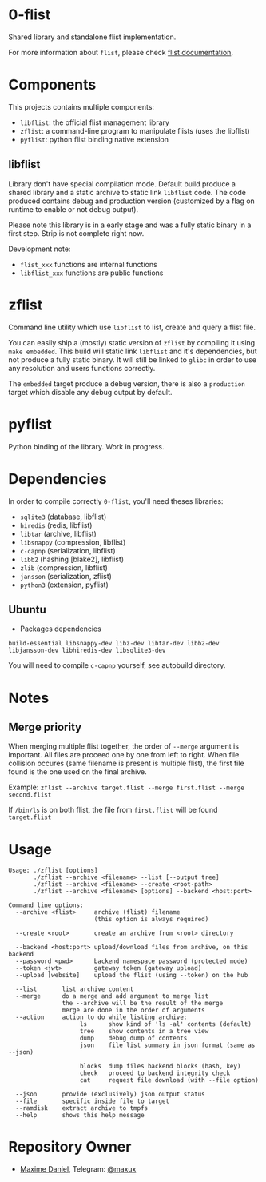 # 0-flist
Shared library and standalone flist implementation.

For more information about `flist`, please check [flist documentation](doc/flist.md).

# Components
This projects contains multiple components:
- `libflist`: the official flist management library
- `zflist`: a command-line program to manipulate flists (uses the libflist)
- `pyflist`: python flist binding native extension

## libflist
Library don't have special compilation mode. Default build produce a shared library and a static archive
to static link `libflist` code. The code produced contains debug and production version (customized by a flag
on runtime to enable or not debug output).

Please note this library is in a early stage and was a fully static binary in a first step. Strip is not
complete right now.

Development note:
- `flist_xxx` functions are internal functions
- `libflist_xxx` functions are public functions

# zflist
Command line utility which use `libflist` to list, create and query a flist file.

You can easily ship a (mostly) static version of `zflist` by compiling it using `make embedded`. This build
will static link `libflist` and it's dependencies, but not produce a fully static binary. It will still
be linked to `glibc` in order to use any resolution and users functions correctly.

The `embedded` target produce a debug version, there is also a `production` target which disable any
debug output by default.

# pyflist
Python binding of the library. Work in progress.

# Dependencies
In order to compile correctly `0-flist`, you'll need theses libraries:
- `sqlite3` (database, libflist)
- `hiredis` (redis, libflist)
- `libtar` (archive, libflist)
- `libsnappy` (compression, libflist)
- `c-capnp` (serialization, libflist)
- `libb2` (hashing [blake2], libflist)
- `zlib` (compression, libflist)
- `jansson` (serialization, zflist)
- `python3` (extension, pyflist)

## Ubuntu
- Packages dependencies
```
build-essential libsnappy-dev libz-dev libtar-dev libb2-dev libjansson-dev libhiredis-dev libsqlite3-dev 
```
You will need to compile `c-capnp` yourself, see autobuild directory.

# Notes
## Merge priority
When merging multiple flist together, the order of `--merge` argument is important.
All files are proceed one by one from left to right. When file collision occures (same filename is present is multiple flist),
the first file found is the one used on the final archive.

Example: `zflist --archive target.flist --merge first.flist --merge second.flist`

If `/bin/ls` is on both flist, the file from `first.flist` will be found `target.flist`

# Usage
```
Usage: ./zflist [options]
       ./zflist --archive <filename> --list [--output tree]
       ./zflist --archive <filename> --create <root-path>
       ./zflist --archive <filename> [options] --backend <host:port>

Command line options:
  --archive <flist>     archive (flist) filename
                        (this option is always required)

  --create <root>       create an archive from <root> directory

  --backend <host:port> upload/download files from archive, on this backend
  --password <pwd>      backend namespace password (protected mode)
  --token <jwt>         gateway token (gateway upload)
  --upload [website]    upload the flist (using --token) on the hub

  --list       list archive content
  --merge      do a merge and add argument to merge list
               the --archive will be the result of the merge
               merge are done in the order of arguments
  --action     action to do while listing archive:
                    ls      show kind of 'ls -al' contents (default)
                    tree    show contents in a tree view
                    dump    debug dump of contents
                    json    file list summary in json format (same as --json)

                    blocks  dump files backend blocks (hash, key)
                    check   proceed to backend integrity check
                    cat     request file download (with --file option)

  --json       provide (exclusively) json output status
  --file       specific inside file to target
  --ramdisk    extract archive to tmpfs
  --help       shows this help message
```

# Repository Owner
- [Maxime Daniel](https://github.com/maxux), Telegram: [@maxux](http://t.me/maxux)

